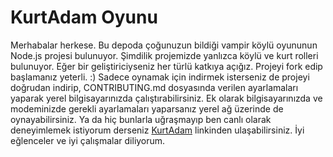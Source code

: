 # KurtAdam Oyunu

Merhabalar herkese. Bu depoda çoğunuzun bildiği vampir köylü oyununun Node.js projesi bulunuyor. Şimdilik projemizde yanlızca köylü ve kurt rolleri bulunuyor. Eğer bir geliştiriciyseniz her türlü katkıya açığız. Projeyi fork edip başlamanız yeterli. :) Sadece oynamak için indirmek isterseniz de projeyi doğrudan indirip, CONTRIBUTING.md dosyasında verilen ayarlamaları yaparak yerel bilgisayarınızda çalıştırabilirsiniz. Ek olarak bilgisayarınızda ve modeminizde gerekli ayarlamaları yaparsanız yerel ağ üzerinde de oynayabilirsiniz. Ya da hiç bunlarla uğraşmayıp ben canlı olarak deneyimlemek istiyorum derseniz [KurtAdam](https://kurtadam.muharremelyesa.com/) linkinden ulaşabilirsiniz. İyi eğlenceler ve iyi çalışmalar diliyorum.
